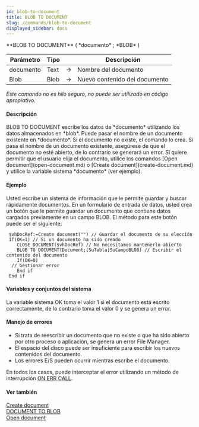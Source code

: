 ```yaml
---
id: blob-to-document
title: BLOB TO DOCUMENT
slug: /commands/blob-to-document
displayed_sidebar: docs
---
```


<!--REF #_command_.BLOB TO DOCUMENT.Syntax-->**BLOB TO DOCUMENT** ( *documento* ; *BLOB* )<!-- END REF-->
<!--REF #_command_.BLOB TO DOCUMENT.Params-->
| Parámetro | Tipo |  | Descripción |
| --- | --- | --- | --- |
| documento | Text | &#8594;  | Nombre del documento |
| Blob | Blob | &#8594;  | Nuevo contenido del documento |

<!-- END REF-->

*Este comando no es hilo seguro, no puede ser utilizado en código apropiativo.*


#### Descripción 

<!--REF #_command_.BLOB TO DOCUMENT.Summary-->BLOB TO DOCUMENT escribe los datos de *documento* utilizando los datos almacenados en *blob*.<!-- END REF--> Puede pasar el nombre de un documento existente en *documento*. Si el documento no existe, el comando lo crea. Si pasa el nombre de un documento existente, asegúrese de que el documento no esté abierto, de lo contrario se generará un error. Si quiere permitir que el usuario elija el documento, utilice los comandos [Open document](open-document.md) o [Create document](create-document.md) y utilice la variable sistema *documento* (ver ejemplo).

#### Ejemplo 

Usted escribe un sistema de información que le permite guardar y buscar rápidamente documentos. En un formulario de entrada de datos, usted crea un botón que le permite guardar un documento que contiene datos cargados previamente en un campo BLOB. El método para este botón puede ser el siguiente:

```4d
 $vhDocRef:=Create document("") // Guardar el documento de su elección
 If(OK=1) // Si un documento ha sido creado
    CLOSE DOCUMENT($vhDocRef) // No necesitamos mantenerlo abierto
    BLOB TO DOCUMENT(Document;[SuTabla]SuCampoBLOB) // Escribir el contenido del documento
    If(OK=0)
  // Gestionar error
    End if
 End if
```

#### Variables y conjuntos del sistema 

La variable sistema OK toma el valor 1 si el documento está escrito correctamente, de lo contrario toma el valor 0 y se genera un error.

#### Manejo de errores 

* Si trata de reescribir un documento que no existe o que ha sido abierto por otro proceso o aplicación, se genera un error File Manager.
* El espacio del disco puede ser insuficiente para escribir los nuevos contenidos del documento.
* Los errores E/S pueden ocurrir mientras escribe el documento.

En todos los casos, puede interceptar el error utilizando un método de interrupción [ON ERR CALL](on-err-call.md "ON ERR CALL").

#### Ver también 

[Create document](create-document.md)  
[DOCUMENT TO BLOB](document-to-blob.md)  
[Open document](open-document.md)  